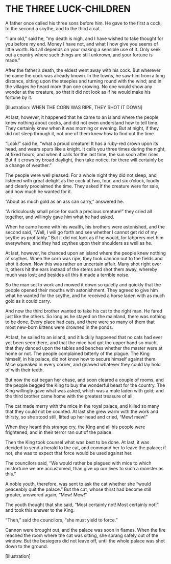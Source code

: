 # THE THREE LUCK-CHILDREN


A father once called his three sons before him. He gave to the first a
cock, to the second a scythe, and to the third a cat.

“I am old,” said he, “my death is nigh, and I have wished to take
thought for you before my end. Money I have not, and what I now give
you seems of little worth. But all depends on your making a sensible
use of it. Only seek out a country where such things are still unknown,
and your fortune is made.”

After the father’s death, the eldest went away with his cock. But
wherever he came the cock was already known. In the towns, he saw him
from a long distance, sitting upon the steeples and turning round with
the wind; and in the villages he heard more than one crowing. No one
would show any wonder at the creature, so that it did not look as if he
would make his fortune by it.

[Illustration: WHEN THE CORN WAS RIPE, THEY SHOT IT DOWN]

At last, however, it happened that he came to an island where the
people knew nothing about cocks, and did not even understand how to
tell time. They certainly knew when it was morning or evening. But
at night, if they did not sleep through it, not one of them knew how to
find out the time.

“Look!” said he, “what a proud creature! It has a ruby-red crown upon
its head, and wears spurs like a knight. It calls you three times
during the night, at fixed hours; and when it calls for the last time,
the sun soon after rises. But if it crows by broad daylight, then take
notice, for there will certainly be a change of weather.”

The people were well pleased. For a whole night they did not sleep, and
listened with great delight as the cock at two, four, and six o’clock,
loudly and clearly proclaimed the time. They asked if the creature were
for sale, and how much he wanted for it.

“About as much gold as an ass can carry,” answered he.

“A ridiculously small price for such a precious creature!” they cried
all together, and willingly gave him what he had asked.

When he came home with his wealth, his brothers were astonished, and
the second said, “Well, I will go forth and see whether I cannot get
rid of my scythe as profitably.” But it did not look as if he would,
for laborers met him everywhere, and they had scythes upon their
shoulders as well as he.

At last, however, he chanced upon an island where the people knew
nothing of scythes. When the corn was ripe, they took cannon out to
the fields and shot it down. Now this was rather an uncertain affair.
Many shot right over it, others hit the ears instead of the stems and
shot them away, whereby much was lost; and besides all this it made a
terrible noise.

So the man set to work and mowed it down so quietly and quickly that
the people opened their mouths with astonishment. They agreed to give
him what he wanted for the scythe, and he received a horse laden with
as much gold as it could carry.

And now the third brother wanted to take his cat to the right man. He
fared just like the others. So long as he stayed on the mainland, there
was nothing to be done. Every place had cats, and there were so many of
them that most new-born kittens were drowned in the ponds.

At last, he sailed to an island, and it luckily happened that no cats
had ever yet been seen there, and that the mice had got the upper
hand so much, that they danced upon the tables and benches whether
the master were at home or not. The people complained bitterly of the
plague. The King himself, in his palace, did not know how to secure
himself against them. Mice squeaked in every corner, and gnawed
whatever they could lay hold of with their teeth.

But now the cat began her chase, and soon cleared a couple of rooms,
and the people begged the King to buy the wonderful beast for the
country. The King willingly gave what was asked, which was a mule laden
with gold; and the third brother came home with the greatest treasure
of all.

The cat made merry with the mice in the royal palace, and killed so
many that they could not be counted. At last she grew warm with the
work and thirsty, so she stood still, lifted up her head and cried,
“Mew! mew!”

When they heard this strange cry, the King and all his people were
frightened, and in their terror ran out of the palace.

Then the King took counsel what was best to be done. At last, it was
decided to send a herald to the cat, and command her to leave the
palace; if not, she was to expect that force would be used against her.

The councilors said, “We would rather be plagued with mice to which
misfortune we are accustomed, than give up our lives to such a monster
as this.”

A noble youth, therefore, was sent to ask the cat whether she “would
peaceably quit the palace.” But the cat, whose thirst had become still
greater, answered again, “Mew! Mew!”

The youth thought that she said, “Most certainly not! Most certainly
not!” and took this answer to the King.

“Then,” said the councilors, “she must yield to force.”

Cannon were brought out, and the palace was soon in flames. When the
fire reached the room where the cat was sitting, she sprang safely out
of the window. But the besiegers did not leave off, until the whole
palace was shot down to the ground.




[Illustration]

